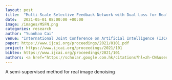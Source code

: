 ```yaml
---
layout: post
title:  "Multi-Scale Selective Feedback Network with Dual Loss for Real Image Denoising"
date:   2021-05-01 08:00:00 +00:00
image: /images/MSFN.png
categories: research
author: "Yuanhao Cai"
venue: "International Joint Conference on Artificial Intelligence (IJCAI), <strong>Oral</strong>"
paper: https://www.ijcai.org/proceedings/2021/0101.pdf
project: https://www.ijcai.org/proceedings/2021/101
bibtex: https://www.ijcai.org/proceedings/2021/101
authors: <a href="https://scholar.google.com.hk/citations?hl=zh-CN&user=a_WRvyIAAAAJ">Xiaowan Hu</a>, <strong>Yuanhao Cai</strong>, Zhihong Liu, <a href="https://www.sigs.tsinghua.edu.cn/whq/">Haoqian Wang</a>, <a href="https://yulunzhang.com/">Yulun Zhang</a>
---
```

A semi-supervised method for real image denoising
